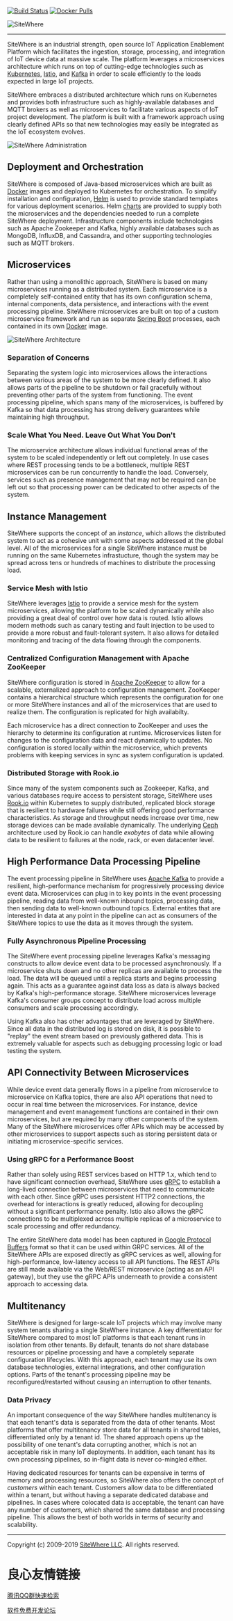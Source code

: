 [![Build Status](https://travis-ci.org/sitewhere/sitewhere.svg?branch=master)](https://travis-ci.org/sitewhere/sitewhere) 
[![Docker Pulls](https://img.shields.io/docker/pulls/sitewhere/service-web-rest.svg?label=Docker%20Pulls&style=flat-square)](https://hub.docker.com/u/sitewhere) 

![SiteWhere](https://s3.amazonaws.com/sitewhere-branding/SiteWhereLogo.svg)

---

SiteWhere is an industrial strength, open source IoT Application Enablement Platform 
which facilitates the ingestion, storage, processing, and integration of IoT device data 
at massive scale. The platform leverages a microservices architecture which runs on top of 
cutting-edge technologies such as [Kubernetes](https://kubernetes.io/), [Istio](https://istio.io), 
and [Kafka](https://kafka.apache.org/) in order to scale efficiently 
to the loads expected in large IoT projects. 

SiteWhere embraces a distributed architecture which runs on Kubernetes and provides 
both infrastructure such as highly-available databases and MQTT brokers as well as 
microservices to facilitate various aspects of IoT project development. The platform is 
built with a framework approach using clearly defined APIs so that new technologies may easily 
be integrated as the IoT ecosystem evolves.

![SiteWhere Administration](https://sitewhere-web.s3.amazonaws.com/github-readme/admin-ui-2.1.0.png "SiteWhere Administration")

## Deployment and Orchestration

SiteWhere is composed of Java-based microservices which are built as
[Docker](https://www.docker.com/) images and deployed to Kubernetes for
orchestration. To simplify installation and configuration, [Helm](https://helm.sh/) 
is used to provide standard templates for various deployment scenarios. Helm
[charts](https://github.com/sitewhere/sitewhere-recipes/tree/master/charts)
are provided to supply both the microservices and the dependencies needed to 
run a complete SiteWhere deployment. Infrastructure components include 
technologies such as Apache Zookeeper and Kafka, highly available databases such
as MongoDB, InfluxDB, and Cassandra, and other supporting technologies 
such as MQTT brokers.

## Microservices

Rather than using a monolithic approach, SiteWhere is based on many microservices
running as a distributed system. Each microservice is a completely self-contained 
entity that has its own configuration schema, internal components, data persistence, 
and interactions with the event processing pipeline. SiteWhere microservices
are built on top of a custom microservice framework and run as separate
[Spring Boot](https://projects.spring.io/spring-boot/) processes, each
contained in its own [Docker](https://www.docker.com/) image.

![SiteWhere Architecture](https://sitewhere-web.s3.amazonaws.com/github-readme/sitewhere-microservices.png "SiteWhere 2.0 Architecture")

### Separation of Concerns

Separating the system logic into microservices allows the interactions
between various areas of the system to be more clearly defined. It also allows
parts of the pipeline to be shutdown or fail gracefully without preventing other
parts of the system from functioning. The event processing pipeline, which spans
many of the microservices, is buffered by Kafka so that data processing has
strong delivery guarantees while maintaining high throughput.

### Scale What You Need. Leave Out What You Don't

The microservice architecture allows individual functional areas of the system to be scaled
independently or left out completely. In use cases where REST processing tends to
be a bottleneck, multiple REST microservices can be run concurrently to handle the load.
Conversely, services such as presence management that may not be required can be left
out so that processing power can be dedicated to other aspects of the system.

## Instance Management

SiteWhere supports the concept of an _instance_, which allows the distributed system 
to act as a cohesive unit with some aspects addressed at the global level. All of the 
microservices for a single SiteWhere instance must be running on the same Kubernetes 
infrastucture, though the system may be spread across tens or hundreds of machines 
to distribute the processing load.

### Service Mesh with Istio

SiteWhere leverages [Istio](https://istio.io/) to provide a service mesh for
the system microservices, allowing the platform to be scaled dynamically while 
also providing a great deal of control over how data is routed. Istio allows
modern methods such as canary testing and fault injection to be used to 
provide a more robust and fault-tolerant system. It also allows for detailed
monitoring and tracing of the data flowing through the components.

### Centralized Configuration Management with Apache ZooKeeper

SiteWhere configuration is stored in [Apache ZooKeeper](https://zookeeper.apache.org/) 
to allow for a scalable, externalized approach to configuration management. ZooKeeper 
contains a hierarchical structure which represents the configuration for one or more 
SiteWhere instances and all of the microservices that are used to realize them. The 
configuration is replicated for high availabilty.

Each microservice has a direct connection to ZooKeeper and uses the hierarchy to 
determine its configuration at runtime. Microservices listen for changes to the 
configuration data and react dynamically to updates. No configuration
is stored locally within the microservice, which prevents problems with
keeping services in sync as system configuration is updated.

### Distributed Storage with Rook.io

Since many of the system components such as Zookeeper, Kafka, and various
databases require access to persistent storage, SiteWhere uses
[Rook.io](https://rook.io/) within Kubernetes to supply distributed,
replicated block storage that is resilient to hardware failures while
still offering good performance characteristics. As storage and throughput
needs increase over time, new storage devices can be made available
dynamically. The underlying [Ceph](https://ceph.com/) architecture
used by Rook.io can handle _exobytes_ of data while allowing data
to be resilient to failures at the node, rack, or even datacenter level.

## High Performance Data Processing Pipeline

The event processing pipeline in SiteWhere uses [Apache Kafka](https://kafka.apache.org/) 
to provide a resilient, high-performance mechanism for progressively processing device 
event data. Microservices can plug in to key points in the event processing pipeline, 
reading data from well-known inbound topics, processing data, then sending data to well-known 
outbound topics. External entites that are interested in data at any point in the pipeline 
can act as consumers of the SiteWhere topics to use the data as it moves through the system.

### Fully Asynchronous Pipeline Processing

The SiteWhere event processing pipeline leverages Kafka's messaging constructs to allow
device event data to be processed asynchronously. If a microservice shuts down and no other 
replicas are available to process the load. The data will be queued until a replica starts
and begins processing again. This acts as a guarantee against data loss as data is always
backed by Kafka's high-performance storage. SiteWhere microservices leverage Kafka's consumer 
groups concept to distribute load across multiple consumers and scale processing accordingly.

Using Kafka also has other advantages that are leveraged by SiteWhere. Since all data in
the distributed log is stored on disk, it is possible to "replay" the event stream based
on previously gathered data. This is extremely valuable for aspects such as debugging
processing logic or load testing the system.

## API Connectivity Between Microservices

While device event data generally flows in a pipeline from microservice to microservice on
Kafka topics, there are also API operations that need to occur in real time between the
microservices. For instance, device management and event management functions are contained in
their own microservices, but are required by many other components of the system. Many of the
SiteWhere microservices offer APIs which may be accessed by other microservices to
support aspects such as storing persistent data or initiating microservice-specific
services.

### Using gRPC for a Performance Boost

Rather than solely using REST services based on HTTP 1.x, which tend to have significant
connection overhead, SiteWhere uses [gRPC](https://grpc.io/) to establish a long-lived
connection between microservices that need to communicate with each other. Since gRPC uses
persistent HTTP2 connections, the overhead for interactions is greatly reduced, allowing
for decoupling without a significant performance penalty. Istio also allows the gRPC
connections to be multiplexed across multiple replicas of a microservice to scale 
processing and offer redundancy.

The entire SiteWhere data model has been captured in
[Google Protocol Buffers](https://developers.google.com/protocol-buffers/) format so that
it can be used within GRPC services. All of the SiteWhere APIs are exposed directly as
gRPC services as well, allowing for high-performance, low-latency access to all API
functions. The REST APIs are still made available via the Web/REST microservice (acting
as an API gateway), but they use the gRPC APIs underneath to provide a consistent approach 
to accessing data.

## Multitenancy

SiteWhere is designed for large-scale IoT projects which may involve many system tenants
sharing a single SiteWhere instance. A key differentiator for SiteWhere compared to most
IoT platforms is that each tenant runs in isolation from other tenants. By default, tenants
do not share database resources or pipeline processing and have a completely separate 
configuration lifecycles. With this approach, each tenant may use its own database 
technologies, external integrations, and other configuration options. Parts of the tenant's
processing pipeline may be reconfigured/restarted without causing an interruption to 
other tenants.

### Data Privacy

An important consequence of the way SiteWhere handles multitenancy is that each tenant's 
data is separated from the data of other tenants. Most platforms that offer multitenancy
store data for all tenants in shared tables, differentiated only by a tenant id. The shared
approach opens up the possibility of one tenant's data corrupting another, which is not
an acceptable risk in many IoT deployments. In addition, each tenant has its own processing
pipelines, so in-flight data is never co-mingled either.

Having dedicated resources for tenants can be expensive in terms of memory and processing
resources, so SiteWhere also offers the concept of _customers_ within each tenant. Customers
allow data to be differentiated within a tenant, but without having a separate dedicated
database and pipelines. In cases where colocated data is acceptable, the tenant can have
any number of customers, which shared the same database and processing pipeline. This allows 
the best of both worlds in terms of security and scalability.

* * * *

Copyright (c) 2009-2019 [SiteWhere LLC](http://www.sitewhere.com). All rights reserved.


 # 良心友情链接

[腾讯QQ群快速检索](http://u.720life.cn/s/8cf73f7c)

[软件免费开发论坛](http://u.720life.cn/s/bbb01dc0)